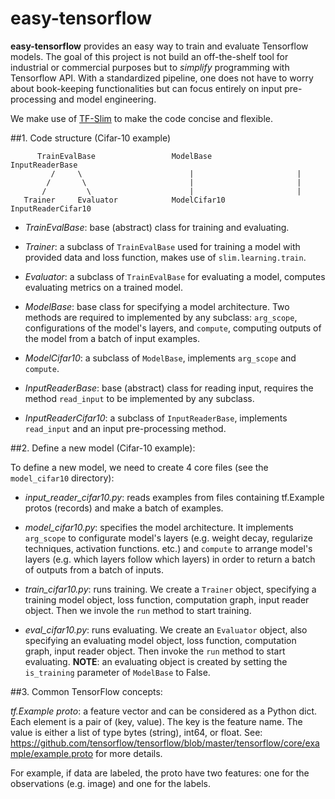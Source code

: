 # easy-tensorflow

**easy-tensorflow** provides an easy way to train and evaluate Tensorflow 
models. The goal of this project is not build an off-the-shelf tool for 
industrial or commercial purposes but to *simplify* programming with Tensorflow
API. With a standardized pipeline, one does not have to worry about book-keeping
functionalities but can focus entirely on input pre-processing and model 
engineering. 

We make use of [TF-Slim](https://github.com/tensorflow/tensorflow/tree/master/tensorflow/contrib/slim) to make the code concise and flexible.  

##1. Code structure (Cifar-10 example)

          TrainEvalBase                 ModelBase             InputReaderBase
             /     \                        |                       |
            /       \                       |                       |
           /         \                      |                       |
       Trainer     Evaluator            ModelCifar10         InputReaderCifar10


+ *TrainEvalBase*: base (abstract) class for training and evaluating. 

+ *Trainer*: a subclass of `TrainEvalBase` used for training a model with provided 
data and loss function, makes use of `slim.learning.train`. 

+ *Evaluator*: a subclass of `TrainEvalBase` for evaluating a model, computes 
evaluating metrics on a trained model.

+ *ModelBase*: base class for specifying a model architecture. Two methods are 
required to implemented by any subclass: `arg_scope`, configurations of the 
model's layers, and `compute`, computing outputs of the model from a batch of 
input examples.

+ *ModelCifar10*: a subclass of `ModelBase`, implements `arg_scope` and `compute`.

+ *InputReaderBase*: base (abstract) class for reading input, requires the method
`read_input` to be implemented by any subclass. 

+ *InputReaderCifar10*: a subclass of `InputReaderBase`, implements `read_input` and
an input pre-processing method. 

##2. Define a new model (Cifar-10 example):

To define a new model, we need to create 4 core files (see the `model_cifar10` 
directory):

+ *input_reader_cifar10.py*: reads examples from files containing tf.Example protos
(records) and make a batch of examples. 

+ *model_cifar10.py*: specifies the model architecture. It implements 
`arg_scope` to configurate model's layers (e.g. weight decay, regularize 
techniques, activation functions. etc.) and `compute` to arrange model's layers
(e.g. which layers follow which layers) in order to return a batch of outputs 
from a batch of inputs. 

+ *train_cifar10.py*: runs training. We create a `Trainer` object, specifying 
a training model object, loss function, computation graph, input reader object. 
Then we invole the `run` method to start training. 

+ *eval_cifar10.py*: runs evaluating. We create an `Evaluator` object, also 
specifying an evaluating model object, loss function, computation graph, input 
reader object. Then invoke the `run` method to start evaluating. **NOTE**: an 
evaluating object is created by setting the `is_training` parameter of 
`ModelBase` to False. 

##3. Common TensorFlow concepts:

*tf.Example proto*: a feature vector and can be considered as a Python dict. Each 
element is a pair of (key, value). The key is the feature name. The value is 
either a list of type bytes (string), int64, or float. See:
 https://github.com/tensorflow/tensorflow/blob/master/tensorflow/core/example/example.proto
for more details. 

For example, if data are labeled, the proto have two features: one for the 
observations (e.g. image) and one for the labels. 




